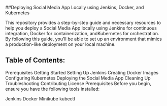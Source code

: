 ##Deploying Social Media App Locally using Jenkins, Docker, and Kubernetes

This repository provides a step-by-step guide and necessary resources to help you deploy a Social Media App locally using Jenkins for continuous integration, Docker for containerization, andKubernetes for orchestration. By following this guide, you'll be able to set up an environment that mimics a production-like deployment on your local machine.

## Table of Contents:

Prerequisites
Getting Started
Setting Up Jenkins
Creating Docker Images
Configuring Kubernetes
Deploying the Social Media App
Cleaning Up
Troubleshooting
Contributing
License
Prerequisites
Before you begin, ensure you have the following tools installed:

Jenkins
Docker
Minikube
kubectl
